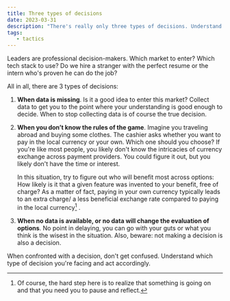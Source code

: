 ```yaml
---
title: Three types of decisions
date: 2023-03-31
description: "There's really only three types of decisions. Understand which type of decision you're facing and act accordingly."
tags:
   - tactics
---
```


Leaders are professional decision-makers. Which market to enter? Which tech stack to use? Do we hire a stranger with the perfect resume or the intern who's proven he can do the job?

All in all, there are 3 types of decisions: 

1. **When data is missing**. Is it a good idea to enter this market? Collect data to get you to the point where your understanding is good enough to decide. When to stop collecting data is of course the true decision.
	
2. **When you don’t know the rules of the game**. Imagine you traveling abroad and buying some clothes. The cashier asks whether you want to pay in the local currency or your own. Which one should you choose? If you're like most people, you likely don't know the intricacies of currency exchange across payment providers. You could figure it out, but you likely don't have the time or interest. 
	
	In this situation, try to figure out who will benefit most across options: How likely is it that a given feature was invented to your benefit, free of charge? As a matter of fact, paying in your own currency typically leads to an extra charge/ a less beneficial exchange rate compared to paying in the local currency[^1] .
	
3. **When no data is available, or no data will change the evaluation of options**. No point in delaying, you can go with your guts or what you think is the wisest in the situation. Also, beware: not making a decision is also a decision.

When confronted with a decision, don't get confused. Understand which type of decision you're facing and act accordingly. 


[^1]: Of course, the hard step here is to realize that something is going on and that you need you to pause and reflect.
